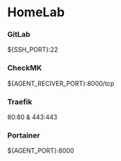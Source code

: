 # HomeLab

### GitLab
${SSH_PORT}:22

### CheckMK
${AGENT_RECIVER_PORT}:8000/tcp

### Traefik
80:80 & 
443:443

### Portainer
${AGENT_PORT}:8000